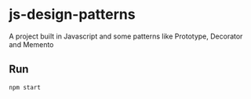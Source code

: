 # js-design-patterns
A project built in Javascript and some patterns like Prototype, Decorator and Memento

## Run
```bash
npm start
```
